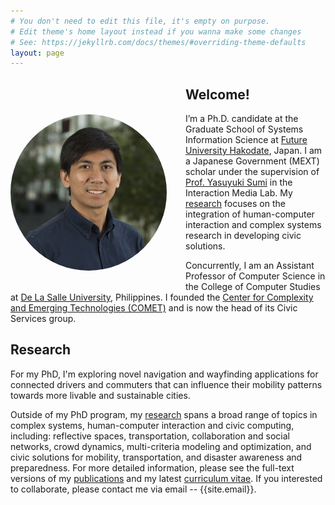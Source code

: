 ```yaml
---
# You don't need to edit this file, it's empty on purpose.
# Edit theme's home layout instead if you wanna make some changes
# See: https://jekyllrb.com/docs/themes/#overriding-theme-defaults
layout: page
---
```


<img style="float:left; object-fit: cover; border-radius:50%; margin: 60px 30px 20px 0" width="250" height="250" src="assets/profile.jpg" alt="Profile">

## Welcome!

I’m a Ph.D. candidate at the Graduate School of Systems Information Science at [Future University Hakodate](https://www.fun.ac.jp/en/), Japan. I am a Japanese Government (MEXT) scholar under the supervision of [Prof. Yasuyuki Sumi](http://www.fun.ac.jp/~sumi/) in the Interaction Media Lab. My [research](/research/) focuses on the integration of human-computer interaction and complex systems research in developing civic solutions. 

Concurrently, I am an Assistant Professor of Computer Science in the College of Computer Studies at [De La Salle University](https://www.dlsu.edu.ph/), Philippines. I founded the [Center for Complexity and Emerging Technologies (COMET)](http://comet.dlsu.edu.ph) and is now the head of its Civic Services group.

## Research

For my PhD, I'm exploring novel navigation and wayfinding applications for connected drivers and commuters that can influence their mobility patterns towards more livable and sustainable cities.

Outside of my PhD program, my [research](/research/) spans a broad range of topics in complex systems, human-computer interaction and civic computing, including: reflective spaces, transportation, collaboration and social networks, crowd dynamics, multi-criteria modeling and optimization, and civic solutions for mobility, transportation, and disaster awareness and preparedness. For more detailed information, please see the full-text versions of my [publications](/publications/) and my latest [curriculum vitae](/bio/). If you interested to collaborate, please contact me via email -- {{site.email}}.